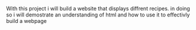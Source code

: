 With this project i will build a website that displays diffrent recipes.
in doing so i will demostrate an understanding of html and how to use it to effectivly build a webpage